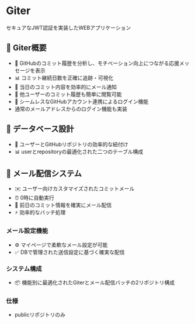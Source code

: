 # Giter

セキュアなJWT認証を実装したWEBアプリケーション

## 📱 Giter概要

- 🎯 GitHubのコミット履歴を分析し、モチベーション向上につながる応援メッセージを表示
- 📊 コミット継続日数を正確に追跡・可視化
- 📧 当日のコミット内容を効率的にメール通知
- 👥 他ユーザーのコミット履歴も簡単に閲覧可能
- 🔐 シームレスなGitHubアカウント連携によるログイン機能
- 通常のメールアドレスからのログイン機能も実装

## 💾 データベース設計

- 🔗 ユーザーとGitHubリポジトリの効率的な紐付け
- 📊 userとrepositoryの最適化された二つのテーブル構成

## 📨 メール配信システム

- ✉️ ユーザー向けカスタマイズされたコミットメール
- ⏰ 0時に自動実行
- 📝 前日のコミット情報を確実にメール配信
- ⚡ 効率的なバッチ処理

### メール設定機能

- ⚙️ マイページで柔軟なメール設定が可能
- ✅ DBで管理された送信設定に基づく確実な配信

### システム構成

- 📦 機能別に最適化されたGiterとメール配信バッチの2リポジトリ構成

### 仕様
- publicリポジトリのみ